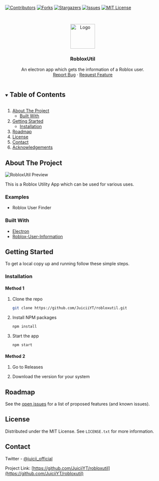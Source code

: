 


<!-- PROJECT SHIELDS -->
[![Contributors][contributors-shield]][contributors-url]
[![Forks][forks-shield]][forks-url]
[![Stargazers][stars-shield]][stars-url]
[![Issues][issues-shield]][issues-url]
[![MIT License][license-shield]][license-url]



<!-- PROJECT LOGO -->
<br />
<p align="center">
  <a href="https://github.com/JuiciiYT/robloxutil">
    <img src="https://svgshare.com/i/SqS.svg" alt="Logo" width="80" height="80">
  </a>

  <h3 align="center">RobloxUtil</h3>

  <p align="center">
    An electron app which gets the information of a Roblox user.
    <br />
    <a href="https://github.com/JuiciiYT/robloxutil/issues">Report Bug</a>
    ·
    <a href="https://github.com/JuiciiYT/robloxutil/issues">Request Feature</a>
  </p>
</p>



<!-- TABLE OF CONTENTS -->
<details open="open">
  <summary><h2 style="display: inline-block">Table of Contents</h2></summary>
  <ol>
    <li>
      <a href="#about-the-project">About The Project</a>
      <ul>
        <li><a href="#built-with">Built With</a></li>
      </ul>
    </li>
    <li>
      <a href="#getting-started">Getting Started</a>
      <ul>
        <li><a href="#installation">Installation</a></li>
      </ul>
    </li>
    <li><a href="#roadmap">Roadmap</a></li>
    <li><a href="#license">License</a></li>
    <li><a href="#contact">Contact</a></li>
    <li><a href="#acknowledgements">Acknowledgements</a></li>
  </ol>
</details>



<!-- ABOUT THE PROJECT -->
## About The Project

<img src="https://s8.gifyu.com/images/Screen-Recording-2021-01-04-at-1.gif" alt="RobloxUtil Preview">

This is a Roblox Utility App which can be used for various uses.

### Examples

* Roblox User Finder


### Built With

* [Electron](https://www.npmjs.com/package/electron)
* [Roblox-User-Information](https://www.npmjs.com/package/roblox-user-information)



<!-- GETTING STARTED -->
## Getting Started

To get a local copy up and running follow these simple steps.

### Installation

#### Method 1

1. Clone the repo
   ```sh
   git clone https://github.com/JuiciiYT/robloxutil.git
   ```
2. Install NPM packages
   ```sh
   npm install
   ```
3. Start the app
   ```sh
   npm start
   ```

#### Method 2

1. Go to Releases

2. Download the version for your system


<!-- ROADMAP -->
## Roadmap

See the [open issues](https://github.com/JuiciiYT/robloxutil/issues) for a list of proposed features (and known issues).

<!-- LICENSE -->
## License

Distributed under the MIT License. See `LICENSE.txt` for more information.



<!-- CONTACT -->
## Contact

Twitter - [@juicii_official](https://twitter.com/juicii_official)

Project Link: [https://github.com/JuiciiYT/robloxutil](https://github.com/JuiciiYT/robloxutil)




<!-- MARKDOWN LINKS & IMAGES -->
<!-- https://www.markdownguide.org/basic-syntax/#reference-style-links -->
[contributors-shield]: https://img.shields.io/github/contributors/JuiciiYT/robloxutil.svg?style=for-the-badge
[contributors-url]: https://github.com/JuiciiYT/robloxutil/graphs/contributors
[forks-shield]: https://img.shields.io/github/forks/JuiciiYT/robloxutil.svg?style=for-the-badge
[forks-url]: https://github.com/JuiciiYT/robloxutil/network/members
[stars-shield]: https://img.shields.io/github/stars/JuiciiYT/robloxutil.svg?style=for-the-badge
[stars-url]: https://github.com/JuiciiYT/robloxutil/stargazers
[issues-shield]: https://img.shields.io/github/issues/JuiciiYT/robloxutil.svg?style=for-the-badge
[issues-url]: https://github.com/JuiciiYT/robloxutil/issues
[license-shield]: https://img.shields.io/github/license/JuiciiYT/robloxutil.svg?style=for-the-badge
[license-url]: https://github.com/JuiciiYT/robloxutil/blob/master/LICENSE.txt
[product-preview]: https://s8.gifyu.com/images/Screen-Recording-2021-01-04-at-1.gif
